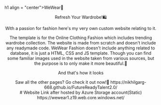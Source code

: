 h1 align = "center">WeWear🛒</h1>


<p align="center">Refresh Your Wardrobe!🛍️ 
 <p align="center">
With a passion for fashion here's my very own custom website relating to it.
 </p>
 
 
 <p align="center">
 The template is for the Online Clothing Fashion which includes trending wardrobe collection. The website is made from scratch  and doesn't include any readymade code.
WeWear Fashion doesn't include anything related to database, it is just a HTML, CSS and JS template. Though you can find some familiar images used in the website taken from various sources, but the purpose is to only make it more beautiful.🖤

 </p>

  <p align="center">
    And that's how it looks
 </p>
 <p align="center">

  </p>
 <p align="center">
 Saw all the other pages? Go check it out now!🥳
 https://nikhilgarg-668.github.io/FutureReadyTalent2.0/
 <br>
 # Website Link after hosted by Azure Storage account(Static)
<br>
  https://wewear1.z19.web.core.windows.net/
</p>
